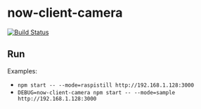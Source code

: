 # now-client-camera

[![Build Status](https://travis-ci.org/camphor-/now-client-camera.svg?branch=master)](https://travis-ci.org/camphor-/now-client-camera)

## Run
Examples:
- `npm start -- --mode=raspistill http://192.168.1.128:3000`
- `DEBUG=now-client-camera npm start -- --mode=sample http://192.168.1.128:3000`
